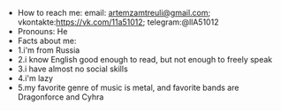 - How to reach me: email: artemzamtreuli@gmail.com; vkontakte:https://vk.com/11a51012; telegram:@llA51012
- Pronouns: He
- Facts about me:
- 1.i'm from Russia
- 2.i know English good enough to read, but not enough to freely speak
- 3.i have almost no social skills
- 4.i'm lazy
- 5.my favorite genre of music is metal, and favorite bands are Dragonforce and Cyhra

<!---
11A51012/11A51012 is a ✨ special ✨ repository because its `README.md` (this file) appears on your GitHub profile.
You can click the Preview link to take a look at your changes.
--->
